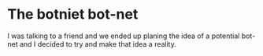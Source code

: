 # The botniet bot-net
I was talking to a friend and we ended up 
planing the idea of a potential bot-net and
I decided to try and make that idea a reality.

